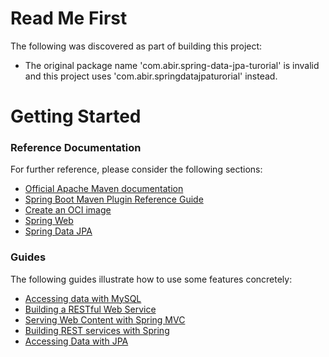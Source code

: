 # Read Me First
The following was discovered as part of building this project:

* The original package name 'com.abir.spring-data-jpa-turorial' is invalid and this project uses 'com.abir.springdatajpaturorial' instead.

# Getting Started

### Reference Documentation
For further reference, please consider the following sections:

* [Official Apache Maven documentation](https://maven.apache.org/guides/index.html)
* [Spring Boot Maven Plugin Reference Guide](https://docs.spring.io/spring-boot/docs/3.1.4/maven-plugin/reference/html/)
* [Create an OCI image](https://docs.spring.io/spring-boot/docs/3.1.4/maven-plugin/reference/html/#build-image)
* [Spring Web](https://docs.spring.io/spring-boot/docs/3.1.4/reference/htmlsingle/index.html#web)
* [Spring Data JPA](https://docs.spring.io/spring-boot/docs/3.1.4/reference/htmlsingle/index.html#data.sql.jpa-and-spring-data)

### Guides
The following guides illustrate how to use some features concretely:

* [Accessing data with MySQL](https://spring.io/guides/gs/accessing-data-mysql/)
* [Building a RESTful Web Service](https://spring.io/guides/gs/rest-service/)
* [Serving Web Content with Spring MVC](https://spring.io/guides/gs/serving-web-content/)
* [Building REST services with Spring](https://spring.io/guides/tutorials/rest/)
* [Accessing Data with JPA](https://spring.io/guides/gs/accessing-data-jpa/)

